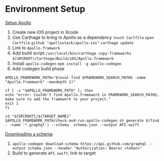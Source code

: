 # Environment Setup

[Setup Apollo](http://dev.apollodata.com/ios/installation.html)
1. Create new iOS project in Xcode
2. Use Carthage to bring in Apollo as a dependancy
  `touch Cartfile`
  `open Cartfile`
  `github "apollostack/apollo-ios"`
  `carthage update`
3. Link to `Apollo.framwork`
4. Add build script
  `/usr/local/bin/carthage copy-frameworks`
  `$(SRCROOT)/Carthage/Build/iOS/Apollo.framework`
5. Install `apollo-codegen`
  `npm install -g apollo-codegen`
6. Add codegen build phase
  ```
  APOLLO_FRAMEWORK_PATH="$(eval find $FRAMEWORK_SEARCH_PATHS -name "Apollo.framework" -maxdepth 1)"

if [ -z "$APOLLO_FRAMEWORK_PATH" ]; then
  echo "error: Couldn't find Apollo.framework in FRAMEWORK_SEARCH_PATHS; make sure to add the framework to your project."
  exit 1
fi

cd "${SRCROOT}/${TARGET_NAME}"
$APOLLO_FRAMEWORK_PATH/check-and-run-apollo-codegen.sh generate $(find . -name '*.graphql') --schema  schema.json --output API.swift
  ```

[Downloading a schema](http://dev.apollodata.com/ios/downloading-schema.html)
1. `apollo-codegen download-schema https://api.github.com/graphql --output schema.json --header "Authorization: Bearer <token>"`
2. Build to generate `API.swift`, link to target
